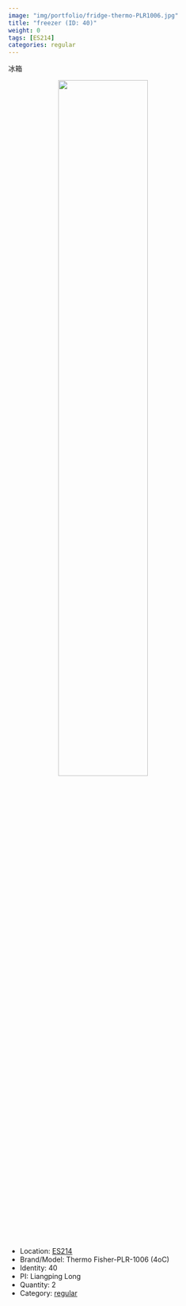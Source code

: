 ```yaml
---
image: "img/portfolio/fridge-thermo-PLR1006.jpg"
title: "freezer (ID: 40)"
weight: 0
tags: [ES214]
categories: regular
---
```


冰箱

<!--more-->

<img src="../../img/portfolio/fridge-thermo-PLR1006.jpg" width="60%" style="display: block; margin: auto;">

- Location: [ES214](../../tags/es214)
- Brand/Model: Thermo Fisher-PLR-1006 (4oC)
- Identity: 40
- PI: Liangping Long
- Quantity: 2
- Category: [regular](../../categories/regular)






